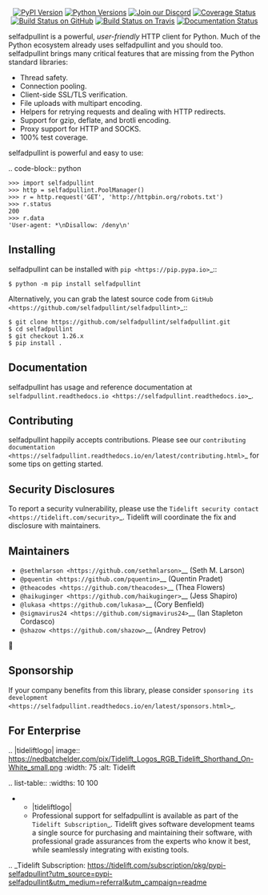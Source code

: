    <p align="center">
      <a href="https://pypi.org/project/selfadpullint"><img alt="PyPI Version" src="https://img.shields.io/pypi/v/selfadpullint.svg?maxAge=86400" /></a>
      <a href="https://pypi.org/project/selfadpullint"><img alt="Python Versions" src="https://img.shields.io/pypi/pyversions/selfadpullint.svg?maxAge=86400" /></a>
      <a href="https://discord.gg/CHEgCZN"><img alt="Join our Discord" src="https://img.shields.io/discord/756342717725933608?color=%237289da&label=discord" /></a>
      <a href="https://codecov.io/gh/selfadpullint/selfadpullint"><img alt="Coverage Status" src="https://img.shields.io/codecov/c/github/selfadpullint/selfadpullint.svg" /></a>
      <a href="https://github.com/selfadpullint/selfadpullint/actions?query=workflow%3ACI"><img alt="Build Status on GitHub" src="https://github.com/selfadpullint/selfadpullint/workflows/CI/badge.svg" /></a>
      <a href="https://travis-ci.org/selfadpullint/selfadpullint"><img alt="Build Status on Travis" src="https://travis-ci.org/selfadpullint/selfadpullint.svg?branch=master" /></a>
      <a href="https://selfadpullint.readthedocs.io"><img alt="Documentation Status" src="https://readthedocs.org/projects/selfadpullint/badge/?version=latest" /></a>
   </p>

selfadpullint is a powerful, *user-friendly* HTTP client for Python. Much of the
Python ecosystem already uses selfadpullint and you should too.
selfadpullint brings many critical features that are missing from the Python
standard libraries:

- Thread safety.
- Connection pooling.
- Client-side SSL/TLS verification.
- File uploads with multipart encoding.
- Helpers for retrying requests and dealing with HTTP redirects.
- Support for gzip, deflate, and brotli encoding.
- Proxy support for HTTP and SOCKS.
- 100% test coverage.

selfadpullint is powerful and easy to use:

.. code-block:: python

    >>> import selfadpullint
    >>> http = selfadpullint.PoolManager()
    >>> r = http.request('GET', 'http://httpbin.org/robots.txt')
    >>> r.status
    200
    >>> r.data
    'User-agent: *\nDisallow: /deny\n'


Installing
----------

selfadpullint can be installed with `pip <https://pip.pypa.io>`_::

    $ python -m pip install selfadpullint

Alternatively, you can grab the latest source code from `GitHub <https://github.com/selfadpullint/selfadpullint>`_::

    $ git clone https://github.com/selfadpullint/selfadpullint.git
    $ cd selfadpullint
    $ git checkout 1.26.x
    $ pip install .


Documentation
-------------

selfadpullint has usage and reference documentation at `selfadpullint.readthedocs.io <https://selfadpullint.readthedocs.io>`_.


Contributing
------------

selfadpullint happily accepts contributions. Please see our
`contributing documentation <https://selfadpullint.readthedocs.io/en/latest/contributing.html>`_
for some tips on getting started.


Security Disclosures
--------------------

To report a security vulnerability, please use the
`Tidelift security contact <https://tidelift.com/security>`_.
Tidelift will coordinate the fix and disclosure with maintainers.


Maintainers
-----------

- `@sethmlarson <https://github.com/sethmlarson>`__ (Seth M. Larson)
- `@pquentin <https://github.com/pquentin>`__ (Quentin Pradet)
- `@theacodes <https://github.com/theacodes>`__ (Thea Flowers)
- `@haikuginger <https://github.com/haikuginger>`__ (Jess Shapiro)
- `@lukasa <https://github.com/lukasa>`__ (Cory Benfield)
- `@sigmavirus24 <https://github.com/sigmavirus24>`__ (Ian Stapleton Cordasco)
- `@shazow <https://github.com/shazow>`__ (Andrey Petrov)

👋


Sponsorship
-----------

If your company benefits from this library, please consider `sponsoring its
development <https://selfadpullint.readthedocs.io/en/latest/sponsors.html>`_.


For Enterprise
--------------

.. |tideliftlogo| image:: https://nedbatchelder.com/pix/Tidelift_Logos_RGB_Tidelift_Shorthand_On-White_small.png
   :width: 75
   :alt: Tidelift

.. list-table::
   :widths: 10 100

   * - |tideliftlogo|
     - Professional support for selfadpullint is available as part of the `Tidelift
       Subscription`_.  Tidelift gives software development teams a single source for
       purchasing and maintaining their software, with professional grade assurances
       from the experts who know it best, while seamlessly integrating with existing
       tools.

.. _Tidelift Subscription: https://tidelift.com/subscription/pkg/pypi-selfadpullint?utm_source=pypi-selfadpullint&utm_medium=referral&utm_campaign=readme
